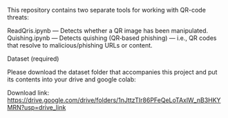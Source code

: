 
This repository contains two separate tools for working with QR-code threats:

ReadQris.ipynb — Detects whether a QR image has been manipulated.
Quishing.ipynb — Detects quishing (QR‑based phishing) — i.e., QR codes that resolve to malicious/phishing URLs or content.


Dataset (required)

Please download the dataset folder that accompanies this project and put its contents into your drive and google colab:

Download link:
https://drive.google.com/drive/folders/1nJttzTIr86PFeQeLoTAxlW_nB3HKYMRN?usp=drive_link
